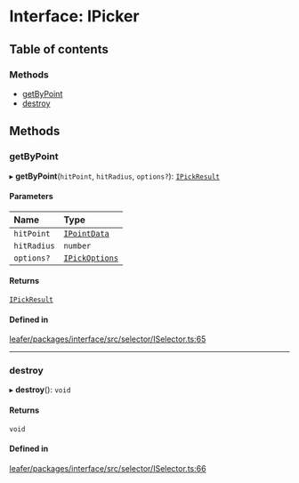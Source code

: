 # Interface: IPicker

## Table of contents

### Methods

- [getByPoint](IPicker.md#getbypoint)
- [destroy](IPicker.md#destroy)

## Methods

### getByPoint

▸ **getByPoint**(`hitPoint`, `hitRadius`, `options?`): [`IPickResult`](IPickResult.md)

#### Parameters

| Name | Type |
| :------ | :------ |
| `hitPoint` | [`IPointData`](IPointData.md) |
| `hitRadius` | `number` |
| `options?` | [`IPickOptions`](IPickOptions.md) |

#### Returns

[`IPickResult`](IPickResult.md)

#### Defined in

[leafer/packages/interface/src/selector/ISelector.ts:65](https://github.com/leaferjs/leafer/blob/fd13609/packages/interface/src/selector/ISelector.ts#L65)

___

### destroy

▸ **destroy**(): `void`

#### Returns

`void`

#### Defined in

[leafer/packages/interface/src/selector/ISelector.ts:66](https://github.com/leaferjs/leafer/blob/fd13609/packages/interface/src/selector/ISelector.ts#L66)
